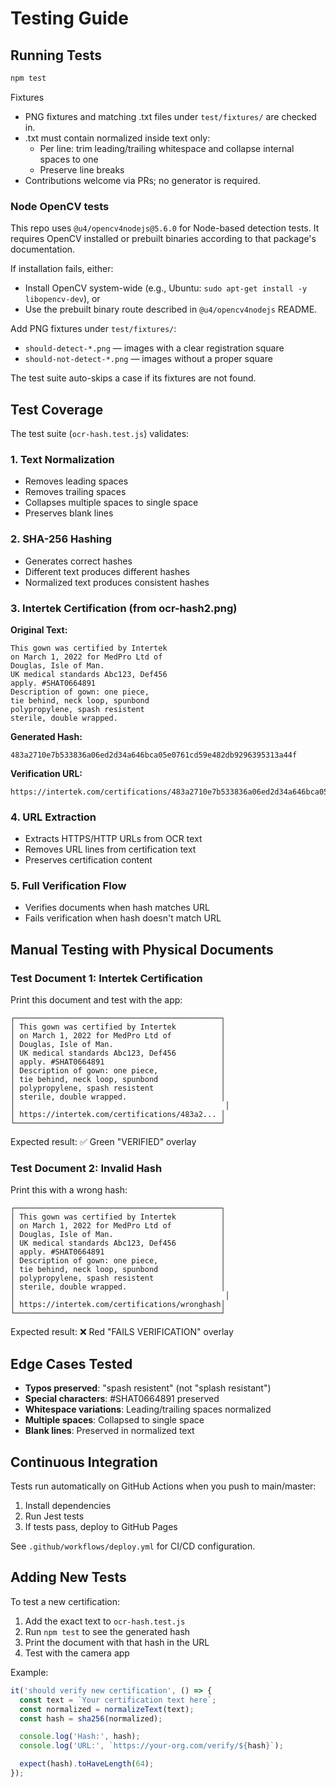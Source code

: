 # Testing Guide

## Running Tests

```bash
npm test
```

Fixtures
- PNG fixtures and matching .txt files under `test/fixtures/` are checked in.
- .txt must contain normalized inside text only:
  - Per line: trim leading/trailing whitespace and collapse internal spaces to one
  - Preserve line breaks
- Contributions welcome via PRs; no generator is required.

### Node OpenCV tests

This repo uses `@u4/opencv4nodejs@5.6.0` for Node-based detection tests. It requires OpenCV installed or prebuilt binaries according to that package's documentation.

If installation fails, either:
- Install OpenCV system-wide (e.g., Ubuntu: `sudo apt-get install -y libopencv-dev`), or
- Use the prebuilt binary route described in `@u4/opencv4nodejs` README.

Add PNG fixtures under `test/fixtures/`:
- `should-detect-*.png` — images with a clear registration square
- `should-not-detect-*.png` — images without a proper square

The test suite auto-skips a case if its fixtures are not found.

## Test Coverage

The test suite (`ocr-hash.test.js`) validates:

### 1. Text Normalization
- Removes leading spaces
- Removes trailing spaces
- Collapses multiple spaces to single space
- Preserves blank lines

### 2. SHA-256 Hashing
- Generates correct hashes
- Different text produces different hashes
- Normalized text produces consistent hashes

### 3. Intertek Certification (from ocr-hash2.png)

**Original Text:**
```
This gown was certified by Intertek
on March 1, 2022 for MedPro Ltd of
Douglas, Isle of Man.
UK medical standards Abc123, Def456
apply. #SHAT0664891
Description of gown: one piece,
tie behind, neck loop, spunbond
polypropylene, spash resistent
sterile, double wrapped.
```

**Generated Hash:**
```
483a2710e7b533836a06ed2d34a646bca05e0761cd59e482db9296395313a44f
```

**Verification URL:**
```
https://intertek.com/certifications/483a2710e7b533836a06ed2d34a646bca05e0761cd59e482db9296395313a44f
```

### 4. URL Extraction
- Extracts HTTPS/HTTP URLs from OCR text
- Removes URL lines from certification text
- Preserves certification content

### 5. Full Verification Flow
- Verifies documents when hash matches URL
- Fails verification when hash doesn't match URL

## Manual Testing with Physical Documents

### Test Document 1: Intertek Certification

Print this document and test with the app:

```
┌──────────────────────────────────────────────┐
│ This gown was certified by Intertek          │
│ on March 1, 2022 for MedPro Ltd of           │
│ Douglas, Isle of Man.                        │
│ UK medical standards Abc123, Def456          │
│ apply. #SHAT0664891                          │
│ Description of gown: one piece,              │
│ tie behind, neck loop, spunbond              │
│ polypropylene, spash resistent               │
│ sterile, double wrapped.                     │
│                                               │
│ https://intertek.com/certifications/483a2... │
└──────────────────────────────────────────────┘
```

Expected result: ✅ Green "VERIFIED" overlay

### Test Document 2: Invalid Hash

Print this with a wrong hash:

```
┌──────────────────────────────────────────────┐
│ This gown was certified by Intertek          │
│ on March 1, 2022 for MedPro Ltd of           │
│ Douglas, Isle of Man.                        │
│ UK medical standards Abc123, Def456          │
│ apply. #SHAT0664891                          │
│ Description of gown: one piece,              │
│ tie behind, neck loop, spunbond              │
│ polypropylene, spash resistent               │
│ sterile, double wrapped.                     │
│                                               │
│ https://intertek.com/certifications/wronghash│
└──────────────────────────────────────────────┘
```

Expected result: ❌ Red "FAILS VERIFICATION" overlay

## Edge Cases Tested

- **Typos preserved**: "spash resistent" (not "splash resistant")
- **Special characters**: #SHAT0664891 preserved
- **Whitespace variations**: Leading/trailing spaces normalized
- **Multiple spaces**: Collapsed to single space
- **Blank lines**: Preserved in normalized text

## Continuous Integration

Tests run automatically on GitHub Actions when you push to main/master:

1. Install dependencies
2. Run Jest tests
3. If tests pass, deploy to GitHub Pages

See `.github/workflows/deploy.yml` for CI/CD configuration.

## Adding New Tests

To test a new certification:

1. Add the exact text to `ocr-hash.test.js`
2. Run `npm test` to see the generated hash
3. Print the document with that hash in the URL
4. Test with the camera app

Example:
```javascript
it('should verify new certification', () => {
  const text = `Your certification text here`;
  const normalized = normalizeText(text);
  const hash = sha256(normalized);

  console.log('Hash:', hash);
  console.log('URL:', `https://your-org.com/verify/${hash}`);

  expect(hash).toHaveLength(64);
});
```
